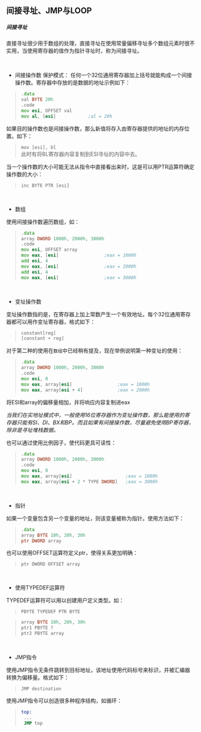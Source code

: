 ## 间接寻址、JMP与LOOP

##### 间接寻址

直接寻址很少用于数组的处理，直接寻址在使用常量偏移寻址多个数组元素时很不实用，当使用寄存器的值作为指针寻址时，称为间接寻址。

&emsp;

* 间接操作数
保护模式： 任何一个32位通用寄存器加上括号就能构成一个间接操作数。寄存器中存放的是数据的地址示例如下：

>```asm
> .data
> val BYTE 20h
> .code 
> mov esi, OFFSET val
> mov al, [esi]            ;al = 20h
> ```

如果目的操作数也是间接操作数，那么新值将存入由寄存器提供的地址的内存位置。如下：
>`mov [esi], bl`  
>此时有将BL寄存器内容复制到ESI寻址的内容中去。  

当一个操作数的大小可能无法从指令中直接看出来时，这是可以用PTR运算符确定操作数的大小：
>`inc BYTE PTR [esi]`

&emsp;

* 数组

使用间接操作数遍历数组，如：

> ```asm
> .data
> array DWORD 1000h, 2000h, 3000h
> .code
> mov esi, OFFSET array
> mov eax, [esi]                 ;eax = 1000h
> add esi, 4
> mov eax, [esi]                 ;eax = 2000h
> add esi, 4
> mov eax, [esi]                 ;eax = 3000h
> ```

&emsp;

* 变址操作数
  
变址操作数指的是，在寄存器上加上常数产生一个有效地址。每个32位通用寄存器都可以用作变址寄存器，格式如下：
>
> ```asm
> constant[reg]
> [constant + reg]
> ```

对于第二种的使用在`数组`中已经稍有提及，现在举例说明第一种变址的使用：

> ```asm
> .data
> array DWORD 1000h, 2000h, 3000h
> .code
> mov esi, 0
> mov eax, array[esi]                 ;eax = 1000h
> mov eax, array[esi + 4]             ;eax = 2000h
> ```
>

将ESI和array的偏移量相加，并将响应内容复制进eax

_当我们在实地址模式中，一般使用16位寄存器作为变址操作数，那么能使用的寄存器只能有SI、DI、BX和BP。而且如果有间接操作数，尽量避免使用BP寄存器，除非是寻址堆栈数据。_

也可以通过使用比例因子，使代码更具可读性：
>
> ```asm
> .data
> array DWORD 1000h, 2000h, 3000h
> .code
> mov esi, 0
> mov eax, array[esi]                    ;eax = 1000h
> mov eax, array[esi + 2 * TYPE DWORD]   ;eax = 3000h
> ```

&emsp;

* 指针

如果一个变量包含另一个变量的地址，则该变量被称为指针。使用方法如下：

> ```asm
> .data
> array BYTE 10h, 20h, 30h
> ptr DWORD array
> ```

也可以使用OFFSET运算符定义ptr，使得关系更加明确：
>`ptr DWORD OFFSET array`

&emsp;

* 使用TYPEDEF运算符

TYPEDEF运算符可以用以创建用户定义类型。如：
>`PBYTE TYPEDEF PTR BYTE`

> ```asm
> array BYTE 10h, 20h, 30h
> ptr1 PBYTE ?
> ptr2 PBYTE array
> ```

&emsp;

* JMP指令

使用JMP指令无条件跳转到目标地址，该地址使用代码标号来标识，并被汇编器转换为偏移量。格式如下：
> `JMP destination`

使用JMP指令可以创造很多种程序结构，如循环：
>
> ```asm
> top:
>  ...
>  JMP top
> ```

&emsp;
